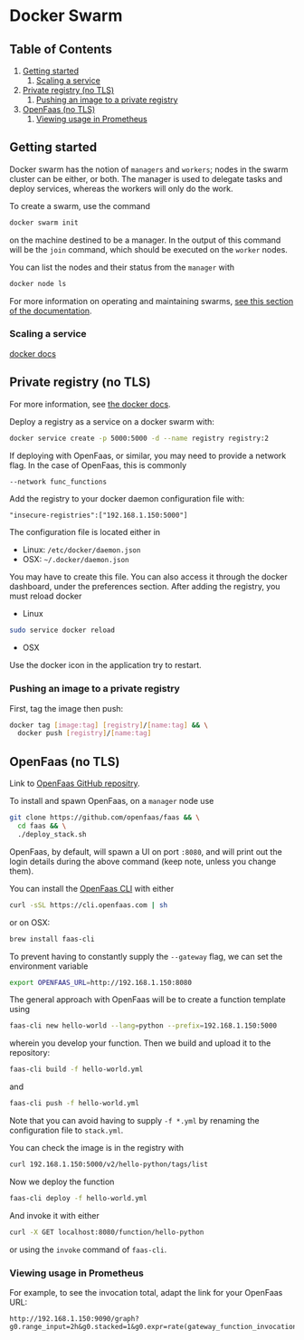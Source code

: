 # Docker Swarm

<!--BEGIN TOC-->
## Table of Contents
1. [Getting started](#getting-started)
    1. [Scaling a service](#scaling-a-service)
2. [Private registry (no TLS)](#private-registry-(no-tls))
    1. [Pushing an image to a private registry](#pushing-an-image-to-a-private-registry)
3. [OpenFaas (no TLS)](#openfaas-(no-tls))
    1. [Viewing usage in Prometheus](#viewing-usage-in-prometheus)

<!--END TOC-->

## Getting started

Docker swarm has the notion of `managers` and `workers`; nodes in the swarm cluster can be either, or both. The manager is used to delegate tasks and deploy services, whereas the workers will only do the work.

To create a swarm, use the command
```bash
docker swarm init
```
on the machine destined to be a manager. In the output of this command will be the `join` command, which should be executed on the `worker` nodes.

You can list the nodes and their status from the `manager` with
```bash
docker node ls
```

For more information on operating and maintaining swarms, [see this section of the documentation](https://docs.docker.com/engine/swarm/admin_guide/).

### Scaling a service
[docker docs](https://docs.docker.com/engine/swarm/swarm-tutorial/scale-service/)

## Private registry (no TLS)
For more information, see [the docker docs](https://docs.docker.com/registry/deploying/).

Deploy a registry as a service on a docker swarm with:
```bash
docker service create -p 5000:5000 -d --name registry registry:2
```
If deploying with OpenFaas, or similar, you may need to provide a network flag. In the case of OpenFaas, this is commonly
```bash
--network func_functions
```

Add the registry to your docker daemon configuration file with:
```
"insecure-registries":["192.168.1.150:5000"]
```

The configuration file is located either in
- Linux: `/etc/docker/daemon.json`
- OSX: `~/.docker/daemon.json`


You may have to create this file. You can also access it through the docker dashboard, under the preferences section. After adding the registry, you must reload docker
- Linux

```bash
sudo service docker reload
```
- OSX

Use the docker icon in the application try to restart.


### Pushing an image to a private registry
First, tag the image then push:
```bash
docker tag [image:tag] [registry]/[name:tag] && \
  docker push [registry]/[name:tag]
```

## OpenFaas (no TLS)
Link to [OpenFaas GitHub repositry](https://github.com/openfaas/faas).


To install and spawn OpenFaas, on a `manager` node use
```bash
git clone https://github.com/openfaas/faas && \
  cd faas && \
  ./deploy_stack.sh
```
OpenFaas, by default, will spawn a UI on port `:8080`, and will print out the login details during the above command (keep note, unless you change them).


You can install the [OpenFaas CLI](https://github.com/openfaas/faas-cli) with either
```bash
curl -sSL https://cli.openfaas.com | sh
```
or on OSX:
```bash
brew install faas-cli
```

To prevent having to constantly supply the `--gateway` flag, we can set the environment variable
```bash
export OPENFAAS_URL=http://192.168.1.150:8080
```


The general approach with OpenFaas will be to create a function template using
```bash
faas-cli new hello-world --lang=python --prefix=192.168.1.150:5000
```
wherein you develop your function. Then we build and upload it to the repository:
```bash
faas-cli build -f hello-world.yml
```
and
```bash
faas-cli push -f hello-world.yml
```

Note that you can avoid having to supply `-f *.yml` by renaming the configuration file to `stack.yml`.

You can check the image is in the registry with
```bash
curl 192.168.1.150:5000/v2/hello-python/tags/list
```

Now we deploy the function
```bash
faas-cli deploy -f hello-world.yml
```

And invoke it with either
```bash
curl -X GET localhost:8080/function/hello-python
```
or using the `invoke` command of `faas-cli`.


### Viewing usage in Prometheus
For example, to see the invocation total, adapt the link for your OpenFaas URL:
```
http://192.168.1.150:9090/graph?g0.range_input=2h&g0.stacked=1&g0.expr=rate(gateway_function_invocation_total%5B20s%5D)&g0.tab=0&g1.range_input=12h&g1.expr=gateway_service_count&g1.tab=0
```

